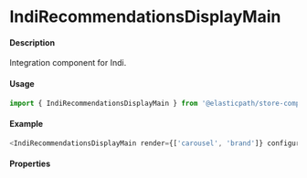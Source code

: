 # IndiRecommendationsDisplayMain

#### Description

Integration component for Indi.

#### Usage

```js
import { IndiRecommendationsDisplayMain } from '@elasticpath/store-components';
```

#### Example

```js
<IndiRecommendationsDisplayMain render={['carousel', 'brand']} configuration={Config.indi} />
```

#### Properties

<!-- PROPS -->
